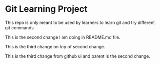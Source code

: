 # Git Learning Project

This repo is only meant to be used by learners to learn git and try different git commands

This is the second change I am doing in README.md file.

This is the third change on top of second change.

This is the third change from github ui  and parent is the second change. 

 

